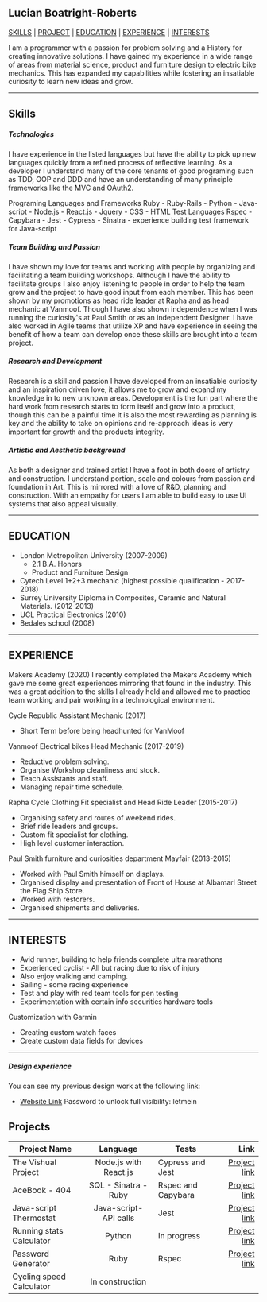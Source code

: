 ## Lucian Boatright-Roberts

[SKILLS](#Skills) | [PROJECT](#Project) | [EDUCATION](#Education) | [EXPERIENCE](#Experience) | [INTERESTS](#Interests)


I am a programmer with a passion for problem solving and a History for creating innovative solutions. I have gained my experience in a wide range of areas from material science, product and furniture design to electric bike mechanics. This has expanded my capabilities while fostering an insatiable curiosity to learn new ideas and grow. 

<!-- I have been programing for over a year with experience in several languages, frameworks and testing listed below. This has been combined with my ability to interact with teams and individuals as shown in my positions in previous jobs. Makers had added to this by giving me experience in coding best practices and experience in Agile and XP adding to my previous team skills.


below should be brought in or deleted
Since Febuary 2019 I have been working with Programing languages, I started with Python and created two programs, a Running and a Cycling
version that mapped interesting states. From December 2019 I have been with Makers and have recently graduated. This had been a great
experience and also taught me a lot about pair programing excited me as there is a lot to feed my curiosity -->

 ***

## Skills
##### Technologies 
I have experience in the listed languages but have the ability to pick up new languages quickly from a refined process of reflective learning. As a developer I understand many of the core tenants of good programing such as TDD, OOP and DDD and have an understanding of many principle frameworks like the MVC and OAuth2. 

Programing Languages and Frameworks
Ruby - Ruby-Rails - Python - Java-script - Node.js - React.js - Jquery - CSS - HTML 
Test Languages 
Rspec - Capybara - Jest - Cypress - Sinatra - experience building test framework for Java-script 


<!-- ##### Planning and Organising
Throughout makers and the past year I have developed many techniques for mapping out growth that has both happened and will happen. This had been through planing out weeks, months and longer. I allow for flexibility as plans do change but I prefer to have a plan than not. This is followed by the daily reflections that review work done and ways to improve efficiency and enjoyment.  -->

##### Team Building and Passion
I have shown my love for teams and working with people by organizing and facilitating a team building workshops. Although I have the ability to facilitate groups I also enjoy listening to people in order to help the team grow and the project to have good input from each member. This has been shown by my promotions as head ride leader at Rapha and as head mechanic at Vanmoof. Though I have also shown independence when I was running the curiosity's at Paul Smith or as an independent Designer. I have also worked in Agile teams that utilize XP and have experience in seeing the benefit of how a team can develop once these skills are brought into a team project.

##### Research and Development
Research is a skill and passion I have developed from an insatiable curiosity and an inspiration driven love, it allows me to grow and expand my knowledge in to new unknown areas. 
Development is the fun part where the hard work from research starts to form itself and grow into a product, though this can be a painful time it is also the most rewarding as planning is key and the ability to take on opinions and re-approach ideas is very important for growth and the products integrity. 

##### Artistic and Aesthetic background 
As both a designer and trained artist I have a foot in both doors of artistry and construction. I understand portion, scale and colours from passion and foundation in Art. This is mirrored with a love of R&D, planning and construction. With an empathy for users I am able to build easy to use UI systems that also appeal visually.
<!--  From the mixed background and insatiable curiosity I have a great ability to generate ideas and -->

***

## EDUCATION
- London Metropolitan University (2007-2009)
	- 2.1 B.A. Honors
	- Product and Furniture Design
- Cytech Level 1+2+3 mechanic (highest possible qualification - 2017-2018)
- Surrey University Diploma in Composites, Ceramic and Natural Materials. (2012-2013)
- UCL Practical Electronics (2010)
- Bedales school (2008)

<!-- Udemy courses (2019)
- The modern Python 3 Bootcamp
- Complete Python Bootcamp  -->
<!-- 
#### Self-Guided Learning 
- Python - Self taught and Udemy courses
	- Created several programs for sports (running & cycling stats)
	- Beautiful soup experience
	- Used API's including strava and Accu Weather
- Garmin SDK for Custome Watch Faces and Data Fields
	- Monkey-c and HTML
- Some undisclosed securities exploration 
 -->

***

## EXPERIENCE
Makers Academy (2020)
I recently completed the Makers Academy which gave me some great experiences mirroring that found in the industry. This was a great addition to the skills I already held and allowed me to practice team working and pair working in a technological environment. 

Cycle Republic Assistant Mechanic (2017)
- Short Term before being headhunted for VanMoof

Vanmoof Electrical bikes Head Mechanic (2017-2019)
- Reductive problem solving.
- Organise Workshop cleanliness and stock.
- Teach Assistants and staff.
- Managing repair time schedule.

Rapha Cycle Clothing Fit specialist and Head Ride Leader (2015-2017)
- Organising safety and routes of weekend rides.
- Brief ride leaders and groups.
- Custom fit specialist for clothing.
- High level customer interaction.

Paul Smith furniture and curiosities department Mayfair (2013-2015)
- Worked with Paul Smith himself on displays.
- Organised display and presentation of Front of House at Albamarl Street the Flag Ship Store.
- Worked with restorers. 
- Organised shipments and deliveries. 

***

## INTERESTS 
- Avid runner, building to help friends complete ultra marathons
- Experienced cyclist - All but racing due to risk of injury
- Also enjoy walking and camping.
- Sailing - some racing experience
- Test and play with red team tools for pen testing
- Experimentation with certain info securities hardware tools

Customization with Garmin
- Creating custom watch faces
- Create custom data fields for devices

***

##### Design experience
You can see my previous design work at the following link:
- [Website Link](https://lucianworld.wordpress.com/) 
Password to unlock full visibility: letmein

## Projects 
| Project Name  | Language  | Tests | Link |
| ------------- |:-------------:| ------ | -----:|
| The Vishual Project | Node.js with React.js| Cypress and Jest | [Project link](https://github.com/lucianboatright/Vishualizer-Front-End) |
| AceBook - 404 | SQL - Sinatra - Ruby | Rspec and Capybara | [Project link](https://github.com/lucianboatright/SpaceBnb) |
| Java-script Thermostat | Java-script- API calls | Jest |    [Project link](https://github.com/lucianboatright/Thermostat_java) |
| Running stats Calculator | Python | In progress | [Project link](https://github.com/lucianboatright/Python_Running_app) |
| Password Generator | Ruby | Rspec | [Project link](https://github.com/lucianboatright/Pasword_generator) |
| Cycling speed Calculator | In construction | 


